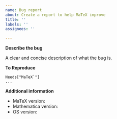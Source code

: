 ```yaml
---
name: Bug report
about: Create a report to help MaTeX improve
title: ''
labels: ''
assignees: ''

---
```


**Describe the bug**

A clear and concise description of what the bug is.

**To Reproduce**

<!-- Below, show the sequence of commands to reproduce the issue in a fresh Mathematica kernel. Be sure to use the latest version of MaTeX. -->

```
Needs["MaTeX`"]
...
```

**Additional information**

 - MaTeX version:
 - Mathematica version:
 - OS version:

<!-- Evaluate [the troubleshooting notebook](http://szhorvat.net/pelican/files/MaTeX-Troubleshooting.nb), save it, and attach it to this report. -->
